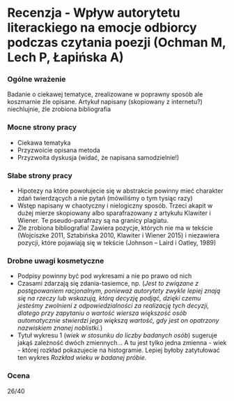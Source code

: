 # Recenzja - Wpływ autorytetu literackiego na emocje odbiorcy podczas czytania poezji (Ochman M, Lech P, Łapińska A)

### Ogólne wrażenie

Badanie o ciekawej tematyce, zrealizowane w poprawny sposób ale koszmarnie źle opisane. Artykuł napisany (skopiowany z internetu?) niechlujnie, źle zrobiona bibliografia

### Mocne strony pracy

- Ciekawa tematyka
- Przyzwoicie opisana metoda
- Przyzwoita dyskusja (widać, że napisana samodzielnie!)

### Słabe strony pracy

- Hipotezy na które powołujecie się w abstrakcie powinny mieć charakter zdań twierdzących a nie pytań (mówiliśmy o tym tysiąc razy)
- Wstęp napisany w chaotyczny i nielogiczny sposób. Trzeci akapit w dużej mierze skopiowany albo sparafrazowany z artykułu Klawiter i Wiener. Te pseudo-parafrazy są na granicy plagiatu.
- Źle zrobiona bibliografia! Zawiera pozycje, których nie ma w tekście (Wojciszke 2011, Sztabińska 2010, Klawiter i Wiener 2015) i niezawiera pozycji, które pojawiają się w tekście (Johnson – Laird i Oatley, 1989)

### Drobne uwagi kosmetyczne

- Podpisy powinny być pod wykresami a nie po prawo od nich
- Czasami zdarzają się zdania-tasiemce, np. (_Jest to związane z postępowaniem racjonalnym, ponieważ autorytety zwykle lepiej znają się na rzeczy lub wskazują, którą decyzję podjąć, dzięki czemu jesteśmy zwolnieni z odpowiedzialności za realizację tych decyzji, dlatego przy zapytaniu o wartość wiersza większość osób automatycznie stwierdzi jego większą wartość, gdy jest on opatrzony nazwiskiem znanej noblistki._)
- Tytuł wykresu 1 (_wiek w stosunku do liczby badanych osób_) sugeruje jakąś zależność dwóch zmiennych... A tu jest tylko jedna zmienna - wiek - której rozkład pokazujecie na histogramie. Lepiej byłoby zatytułować ten wykres _Rozkład wieku w badanej próbie_.

### Ocena 

26/40